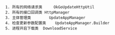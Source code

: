 
    1. 所有的网络请求类 	OkGoUpdateHttpUtil
    2. 所有的接口回调类	HttpManager
    3. 主体管理类		UpdateAppManager
    4. 检查更新参数配置类	UpdateAppManager.Builder
    5. 进程开启下载类	DownloadService

